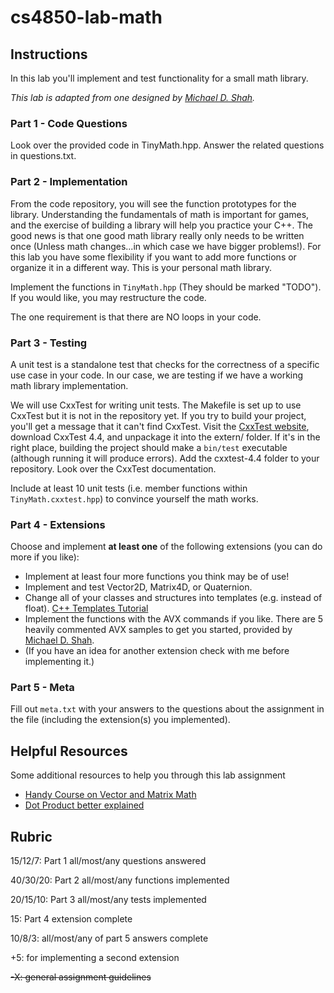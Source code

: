 # cs4850-lab-math

## Instructions

In this lab you'll implement and test functionality for a small math library.

*This lab is adapted from one designed by [Michael D. Shah](http://www.mshah.io).*



### Part 1 - Code Questions

Look over the provided code in TinyMath.hpp.  Answer the related questions in questions.txt.



### Part 2 - Implementation

From the code repository, you will see the function prototypes for the library. Understanding the fundamentals of math is important for games, and the exercise of building a library will help you practice your C++. The good news is that one good math library really only needs to be written once (Unless math changes...in which case we have bigger problems!).
For this lab you have some flexibility if you want to add more functions or organize it in a different way. This is your personal math library.

Implement the functions in `TinyMath.hpp` (They should be marked "TODO"). If you would like, you may restructure the code.

The one requirement is that there are NO loops in your code.



### Part 3 - Testing

A unit test is a standalone test that checks for the correctness of a specific use case in your code. In our case, we are testing if we have a working math library implementation.

We will use CxxTest for writing unit tests.  The Makefile is set up to use CxxTest but it is not in the repository yet.  If you try to build your project, you'll get a message that it can't find CxxTest.  Visit the [CxxTest website](http://cxxtest.com/), download CxxTest 4.4, and unpackage it into the extern/ folder.  If it's in the right place, building the project should make a `bin/test` executable (although running it will produce errors).  Add the cxxtest-4.4 folder to your repository.  Look over the CxxTest documentation.

Include at least 10 unit tests (i.e. member functions within `TinyMath.cxxtest.hpp`) to convince yourself the math works.



### Part 4 - Extensions

Choose and implement **at least one** of the following extensions (you can do more if you like):
* Implement at least four more functions you think may be of use!
* Implement and test Vector2D, Matrix4D, or Quaternion.
* Change all of your classes and structures into templates (e.g. instead of float). [C++ Templates Tutorial](http://www.cplusplus.com/doc/oldtutorial/templates/)
* Implement the functions with the AVX commands if you like. There are 5 heavily commented AVX samples to get you started, provided by [Michael D. Shah](http://www.mshah.io).
* (If you have an idea for another extension check with me before implementing it.)



### Part 5 - Meta

Fill out `meta.txt` with your answers to the questions about the assignment in the file (including the extension(s) you implemented).



## Helpful Resources

Some additional resources to help you through this lab assignment

- [Handy Course on Vector and Matrix Math](http://chortle.ccsu.edu/vectorlessons/vectorIndex.html#10)
- [Dot Product better explained](https://betterexplained.com/articles/vector-calculus-understanding-the-dot-product/)



## Rubric

15/12/7: Part 1 all/most/any questions answered

40/30/20: Part 2 all/most/any functions implemented

20/15/10: Part 3 all/most/any tests implemented

15: Part 4 extension complete

10/8/3: all/most/any of part 5 answers complete

+5: for implementing a second extension

~~-X: general assignment guidelines~~
